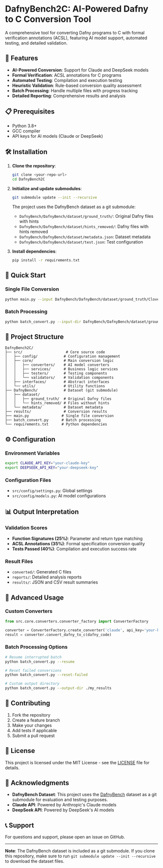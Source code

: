 # DafnyBench2C: AI-Powered Dafny to C Conversion Tool

A comprehensive tool for converting Dafny programs to C with formal verification annotations (ACSL), featuring AI model support, automated testing, and detailed validation.

## 🚀 Features

- **AI-Powered Conversion**: Support for Claude and DeepSeek models
- **Formal Verification**: ACSL annotations for C programs
- **Automated Testing**: Compilation and execution testing
- **Heuristic Validation**: Rule-based conversion quality assessment
- **Batch Processing**: Handle multiple files with progress tracking
- **Detailed Reporting**: Comprehensive results and analysis

## 📋 Prerequisites

- Python 3.8+
- GCC compiler
- API keys for AI models (Claude or DeepSeek)

## 🛠️ Installation

1. **Clone the repository**:
   ```bash
   git clone <your-repo-url>
   cd DafnyBench2C
   ```

2. **Initialize and update submodules**:
   ```bash
   git submodule update --init --recursive
   ```
   
   The project uses the DafnyBench dataset as a git submodule:
   - `DafnyBench/DafnyBench/dataset/ground_truth/`: Original Dafny files with hints
   - `DafnyBench/DafnyBench/dataset/hints_removed/`: Dafny files with hints removed
   - `DafnyBench/DafnyBench/dataset/metadata.json`: Dataset metadata
   - `DafnyBench/DafnyBench/dataset/test.json`: Test configuration

3. **Install dependencies**:
   ```bash
   pip install -r requirements.txt
   ```

## 🎯 Quick Start

### Single File Conversion

```bash
python main.py --input DafnyBench/DafnyBench/dataset/ground_truth/Clover_binary_search.dfy --converter claude
```

### Batch Processing

```bash
python batch_convert.py --input-dir DafnyBench/DafnyBench/dataset/ground_truth --converter deepseek
```

## 📁 Project Structure

```
DafnyBench2C/
├── src/                    # Core source code
│   ├── config/            # Configuration management
│   ├── core/              # Main conversion logic
│   │   ├── converters/    # AI model converters
│   │   ├── services/      # Business logic services
│   │   ├── testers/       # Testing components
│   │   └── validators/    # Validation components
│   ├── interfaces/        # Abstract interfaces
│   └── utils/             # Utility functions
├── DafnyBench/            # Dataset (git submodule)
│   ├── dataset/
│   │   ├── ground_truth/  # Original Dafny files
│   │   └── hints_removed/ # Files without hints
│   └── metadata/          # Dataset metadata
├── results/               # Conversion results
├── main.py               # Single file conversion
├── batch_convert.py      # Batch processing
└── requirements.txt      # Python dependencies
```

## ⚙️ Configuration

### Environment Variables

```bash
export CLAUDE_API_KEY="your-claude-key"
export DEEPSEEK_API_KEY="your-deepseek-key"
```

### Configuration Files

- `src/config/settings.py`: Global settings
- `src/config/models.py`: AI model configurations

## 📊 Output Interpretation

### Validation Scores

- **Function Signatures (25%)**: Parameter and return type matching
- **ACSL Annotations (35%)**: Formal specification conversion quality
- **Tests Passed (40%)**: Compilation and execution success rate

### Result Files

- `converted/`: Generated C files
- `reports/`: Detailed analysis reports
- `results/`: JSON and CSV result summaries

## 🔧 Advanced Usage

### Custom Converters

```python
from src.core.converters.converter_factory import ConverterFactory

converter = ConverterFactory.create_converter('claude', api_key='your-key')
result = converter.convert_dafny_to_c(dafny_code)
```

### Batch Processing Options

```bash
# Resume interrupted batch
python batch_convert.py --resume

# Reset failed conversions
python batch_convert.py --reset-failed

# Custom output directory
python batch_convert.py --output-dir ./my_results
```

## 🤝 Contributing

1. Fork the repository
2. Create a feature branch
3. Make your changes
4. Add tests if applicable
5. Submit a pull request

## 📄 License

This project is licensed under the MIT License - see the [LICENSE](LICENSE) file for details.

## 🙏 Acknowledgments

- **DafnyBench Dataset**: This project uses the [DafnyBench](https://github.com/sun-wendy/DafnyBench) dataset as a git submodule for evaluation and testing purposes.
- **Claude API**: Powered by Anthropic's Claude models
- **DeepSeek API**: Powered by DeepSeek's AI models

## 📞 Support

For questions and support, please open an issue on GitHub.

---

**Note**: The DafnyBench dataset is included as a git submodule. If you clone this repository, make sure to run `git submodule update --init --recursive` to download the dataset files.
